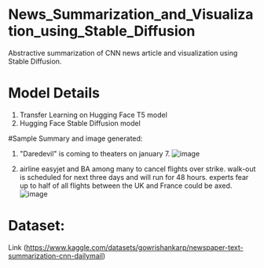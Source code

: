 # News_Summarization_and_Visualization_using_Stable_Diffusion 
Abstractive summarization of CNN news article and visualization using Stable Diffusion.

# Model Details
1. Transfer Learning on Hugging Face T5 model
2. Hugging Face Stable Diffusion model


#Sample Summary and image generated:
1. "Daredevil" is coming to theaters on january 7.
![image](https://user-images.githubusercontent.com/23742943/236372079-9317a51f-eb57-4279-90b2-efe4065a937d.png)


2. airline easyjet and BA among many to cancel flights over strike. walk-out is scheduled for next three days and will run for 48 hours. experts fear up to half of all flights between the UK and France could be axed.
![image](https://user-images.githubusercontent.com/23742943/236371251-6a6aaeb8-656b-46d5-83e2-301ead4a8dcb.png)




# Dataset:
Link (https://www.kaggle.com/datasets/gowrishankarp/newspaper-text-summarization-cnn-dailymail)
